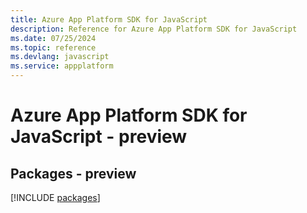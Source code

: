 ```yaml
---
title: Azure App Platform SDK for JavaScript
description: Reference for Azure App Platform SDK for JavaScript
ms.date: 07/25/2024
ms.topic: reference
ms.devlang: javascript
ms.service: appplatform
---
```

# Azure App Platform SDK for JavaScript - preview
## Packages - preview
[!INCLUDE [packages](app-platform-index.md)]